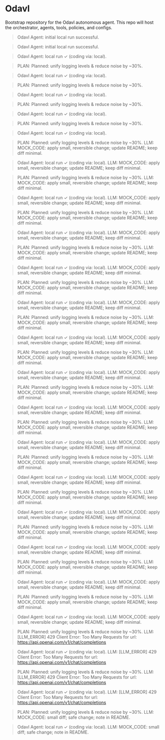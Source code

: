 # Odavl

Bootstrap repository for the Odavl autonomous agent.
This repo will host the orchestrator, agents, tools, policies, and configs.

> Odavl Agent: initial local run successful.

> Odavl Agent: initial local run successful.

> Odavl Agent: local run ✓ (coding via: local).

> PLAN: Planned: unify logging levels & reduce noise by ~30%.

> Odavl Agent: local run ✓ (coding via: local).

> PLAN: Planned: unify logging levels & reduce noise by ~30%.

> Odavl Agent: local run ✓ (coding via: local).

> PLAN: Planned: unify logging levels & reduce noise by ~30%.

> Odavl Agent: local run ✓ (coding via: local).

> PLAN: Planned: unify logging levels & reduce noise by ~30%.

> Odavl Agent: local run ✓ (coding via: local).

> PLAN: Planned: unify logging levels & reduce noise by ~30%.
> LLM: MOCK_CODE: apply small, reversible change; update README; keep diff minimal.

> Odavl Agent: local run ✓ (coding via: local).
> LLM: MOCK_CODE: apply small, reversible change; update README; keep diff minimal.

> PLAN: Planned: unify logging levels & reduce noise by ~30%.
> LLM: MOCK_CODE: apply small, reversible change; update README; keep diff minimal.

> Odavl Agent: local run ✓ (coding via: local).
> LLM: MOCK_CODE: apply small, reversible change; update README; keep diff minimal.

> PLAN: Planned: unify logging levels & reduce noise by ~30%.
> LLM: MOCK_CODE: apply small, reversible change; update README; keep diff minimal.

> Odavl Agent: local run ✓ (coding via: local).
> LLM: MOCK_CODE: apply small, reversible change; update README; keep diff minimal.

> PLAN: Planned: unify logging levels & reduce noise by ~30%.
> LLM: MOCK_CODE: apply small, reversible change; update README; keep diff minimal.

> Odavl Agent: local run ✓ (coding via: local).
> LLM: MOCK_CODE: apply small, reversible change; update README; keep diff minimal.

> PLAN: Planned: unify logging levels & reduce noise by ~30%.
> LLM: MOCK_CODE: apply small, reversible change; update README; keep diff minimal.

> Odavl Agent: local run ✓ (coding via: local).
> LLM: MOCK_CODE: apply small, reversible change; update README; keep diff minimal.

> PLAN: Planned: unify logging levels & reduce noise by ~30%.
> LLM: MOCK_CODE: apply small, reversible change; update README; keep diff minimal.

> Odavl Agent: local run ✓ (coding via: local).
> LLM: MOCK_CODE: apply small, reversible change; update README; keep diff minimal.

> PLAN: Planned: unify logging levels & reduce noise by ~30%.
> LLM: MOCK_CODE: apply small, reversible change; update README; keep diff minimal.

> Odavl Agent: local run ✓ (coding via: local).
> LLM: MOCK_CODE: apply small, reversible change; update README; keep diff minimal.

> PLAN: Planned: unify logging levels & reduce noise by ~30%.
> LLM: MOCK_CODE: apply small, reversible change; update README; keep diff minimal.

> Odavl Agent: local run ✓ (coding via: local).
> LLM: MOCK_CODE: apply small, reversible change; update README; keep diff minimal.

> PLAN: Planned: unify logging levels & reduce noise by ~30%.
> LLM: MOCK_CODE: apply small, reversible change; update README; keep diff minimal.

> Odavl Agent: local run ✓ (coding via: local).
> LLM: MOCK_CODE: apply small, reversible change; update README; keep diff minimal.

> PLAN: Planned: unify logging levels & reduce noise by ~30%.
> LLM: MOCK_CODE: apply small, reversible change; update README; keep diff minimal.

> Odavl Agent: local run ✓ (coding via: local).
> LLM: MOCK_CODE: apply small, reversible change; update README; keep diff minimal.

> PLAN: Planned: unify logging levels & reduce noise by ~30%.
> LLM: MOCK_CODE: apply small, reversible change; update README; keep diff minimal.

> Odavl Agent: local run ✓ (coding via: local).
> LLM: MOCK_CODE: apply small, reversible change; update README; keep diff minimal.

> PLAN: Planned: unify logging levels & reduce noise by ~30%.
> LLM: MOCK_CODE: apply small, reversible change; update README; keep diff minimal.

> Odavl Agent: local run ✓ (coding via: local).
> LLM: MOCK_CODE: apply small, reversible change; update README; keep diff minimal.

> PLAN: Planned: unify logging levels & reduce noise by ~30%.
> LLM: MOCK_CODE: apply small, reversible change; update README; keep diff minimal.

> Odavl Agent: local run ✓ (coding via: local).
> LLM: MOCK_CODE: apply small, reversible change; update README; keep diff minimal.

> PLAN: Planned: unify logging levels & reduce noise by ~30%.
> LLM: MOCK_CODE: apply small, reversible change; update README; keep diff minimal.

> Odavl Agent: local run ✓ (coding via: local).
> LLM: MOCK_CODE: apply small, reversible change; update README; keep diff minimal.

> PLAN: Planned: unify logging levels & reduce noise by ~30%.
> LLM: [LLM_ERROR] 429 Client Error: Too Many Requests for url: https://api.openai.com/v1/chat/completions

> Odavl Agent: local run ✓ (coding via: local).
> LLM: [LLM_ERROR] 429 Client Error: Too Many Requests for url: https://api.openai.com/v1/chat/completions

> PLAN: Planned: unify logging levels & reduce noise by ~30%.
> LLM: [LLM_ERROR] 429 Client Error: Too Many Requests for url: https://api.openai.com/v1/chat/completions

> Odavl Agent: local run ✓ (coding via: local).
> LLM: [LLM_ERROR] 429 Client Error: Too Many Requests for url: https://api.openai.com/v1/chat/completions

> PLAN: Planned: unify logging levels & reduce noise by ~30%.
> LLM: MOCK_CODE: small diff; safe change; note in README.

> Odavl Agent: local run ✓ (coding via: local).
> LLM: MOCK_CODE: small diff; safe change; note in README.
